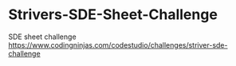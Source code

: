 # Strivers-SDE-Sheet-Challenge
SDE sheet challenge
https://www.codingninjas.com/codestudio/challenges/striver-sde-challenge
